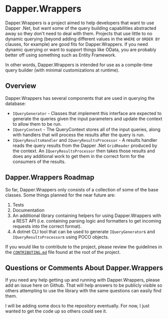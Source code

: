 # Dapper.Wrappers

Dapper.Wrappers is a project aimed to help developers that want to use Dapper .Net, but want some of the query building capabilities abstracted away so they don't need to deal with them.
Projects that use little to no dynamic querying (beyond adding different values in the `WHERE` or `ORDER BY` clauses, for example) are good fits for Dapper.Wrappers. If you need dynamic
querying or want to support things like OData, you are probably better off using something such as Entity Framework.

In other words, Dapper.Wrappers is intended for use as a compile-time query builder (with minimal customizations at runtime).

## Overview

Dapper.Wrappers has several components that are used in querying the database:

- `IQueryGenerator` - Classes that implement this interface are expected to generate the queries given the input parameters and update the context to allow them to be run.
- `IQueryContext` - The QueryContext stores all of the input queries, along with handlers that will process the results after the query is run.
- `IQueryResultsHandler` and `IQueryResultsProcessor` - A results handler reads the query results from the Dapper .Net `GridReader` produced by the context. An `IQueryResultsProcessor` then takes those results and does any additional work to get them in the correct form for the consumers of the results.

## Dapper.Wrappers Roadmap

So far, Dapper.Wrappers only consists of a collection of some of the base classes. Some things planned for the near future are:

1. Tests
2. Documentation
3. An additional library containing helpers for using Dapper.Wrappers with a REST API (i.e. containing parsing logic and formatters to get incoming requests into the correct format).
4. A dotnet CLI tool that can be used to generate `IQueryGenerator`s and `IQueryResultsProcessor`s using POCO objects.

If you would like to contribute to the project, please review the guidelines in the [`CONTRIBUTING.md`](CONTRIBUTING.md) file found at the root of the project.

## Questions or Comments About Dapper.Wrappers

If you need any help getting up and running with Dapper.Wrappers, please add an issue here on Github. That will help answers to be publicly visible so others attempting to use the library with the same questions can easily find them.

I will be adding some docs to the repository eventually. For now, I just wanted to get the code up so others could see it.